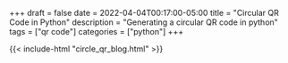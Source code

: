 +++
draft = false
date = 2022-04-04T00:17:00-05:00
title = "Circular QR Code in Python"
description = "Generating a circular QR code in python"
tags = ["qr code"]
categories = ["python"]
+++

<!-- Embed a Jupyter Notebook Exported as HTML -->
{{< include-html "circle_qr_blog.html" >}}
